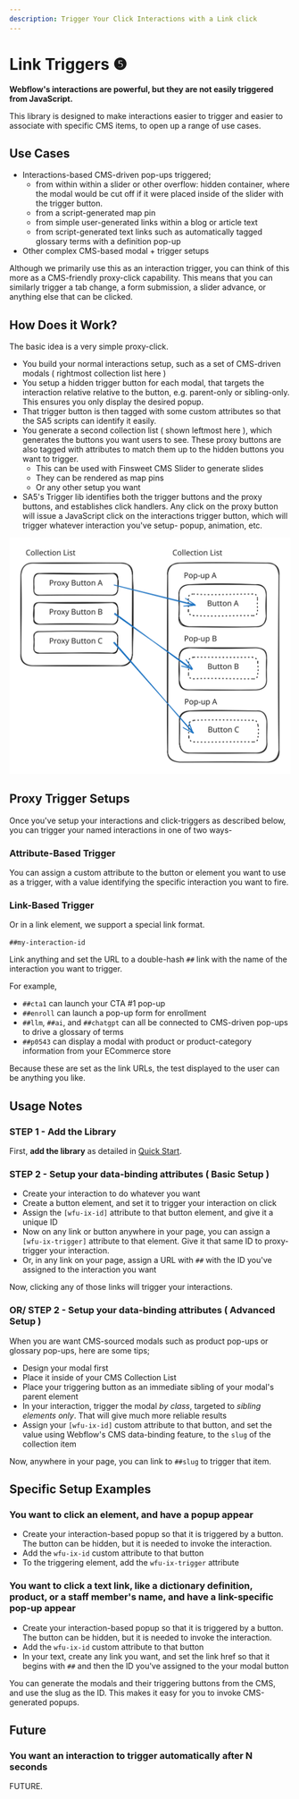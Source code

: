 ```yaml
---
description: Trigger Your Click Interactions with a Link click
---
```


# Link Triggers ❺

**Webflow's interactions are powerful, but they are not easily triggered from JavaScript.**&#x20;

This library is designed to make interactions easier to trigger and easier to associate with specific CMS items, to open up a range of use cases.&#x20;

## Use Cases

* Interactions-based CMS-driven pop-ups triggered;&#x20;
  * from within within a slider or other overflow: hidden container, where the modal would be cut off if it were placed inside of the slider with the trigger button.&#x20;
  * from a script-generated map pin&#x20;
  * from simple user-generated links within a blog or article text
  * from script-generated text links such as automatically tagged glossary terms with a definition pop-up&#x20;
* Other complex CMS-based modal + trigger setups&#x20;

Although we primarily use this as an interaction trigger, you can think of this more as a CMS-friendly proxy-click capability. This means that you can similarly trigger a tab change, a form submission, a slider advance, or anything else that can be clicked.&#x20;

## How Does it Work?&#x20;

The basic idea is a very simple proxy-click.&#x20;

* You build your normal interactions setup, such as a set of CMS-driven modals ( rightmost collection list here )&#x20;
* You setup a hidden trigger button for each modal, that targets the interaction relative relative to the button, e.g. parent-only or sibling-only.  This ensures you only display the desired popup.&#x20;
* That trigger button is then tagged with some custom attributes so that the SA5 scripts can identify it easily.&#x20;
* You generate a second collection list ( shown leftmost here ), which generates the buttons you want users to see.  These proxy buttons are also tagged with attributes to match them up to the hidden buttons you want to trigger.&#x20;
  * This can be used with Finsweet CMS Slider to generate slides
  * They can be rendered as map pins&#x20;
  * Or any other setup you want
* SA5's Trigger lib identifies both the trigger buttons and the proxy buttons, and establishes click handlers. Any click on the proxy button will issue a JavaScript click on the interactions trigger button, which will trigger whatever interaction you've setup- popup, animation, etc.&#x20;

<img src="../../.gitbook/assets/file.excalidraw (1) (1) (1).svg" alt="" class="gitbook-drawing">

## Proxy Trigger Setups

Once you've setup your interactions and click-triggers as described below, you can trigger your named interactions in one of two ways-

### Attribute-Based Trigger&#x20;

You can assign a custom attribute to the button or element you want to use as a trigger, with a value identifying the specific interaction you want to fire.&#x20;

### Link-Based Trigger&#x20;

Or in a link element, we support a special link format.

`##my-interaction-id`

Link anything and set the URL to a double-hash `##` link with the name of the interaction you want to trigger.&#x20;

For example,&#x20;

* `##cta1` can launch your CTA #1 pop-up
* `##enroll` can launch a pop-up form for enrollment&#x20;
* `##llm`, `##ai`, and `##chatgpt` can all be connected to CMS-driven pop-ups to drive a glossary of terms&#x20;
* `##p0543` can display a modal with product or product-category information from your ECommerce store

Because these are set as the link URLs, the test displayed to the user can be anything you like.

## Usage Notes

### STEP 1 - Add the Library <a href="#step-1---add-the-library" id="step-1---add-the-library"></a>

First, **add the library** as detailed in [Quick Start](../quick-start.md).

### STEP 2 - Setup your data-binding attributes ( Basic Setup ) <a href="#step-2---setup-your-zap-and-link-your-webflow-form" id="step-2---setup-your-zap-and-link-your-webflow-form"></a>

* Create your interaction to do whatever you want
* Create a button element, and set it to trigger your interaction on click
* Assign the `[wfu-ix-id]` attribute to that button element, and give it a unique ID
* Now on any link or button anywhere in your page, you can assign a `[wfu-ix-trigger]` attribute to that element. Give it that same ID to proxy-trigger your interaction.&#x20;
* Or, in any link on your page, assign a URL with `##` with the ID you've assigned to the interaction you want

Now, clicking any of those links will trigger your interactions.&#x20;

### OR/ STEP 2 - Setup your data-binding attributes ( Advanced Setup ) <a href="#step-2---setup-your-zap-and-link-your-webflow-form" id="step-2---setup-your-zap-and-link-your-webflow-form"></a>

When you are want CMS-sourced modals such as product pop-ups or glossary pop-ups, here are some tips;

* Design your modal first
* Place it inside of your CMS Collection List
* Place your triggering button as an immediate sibling of your modal's parent element
* In your interaction, trigger the modal _by class_, targeted to _sibling elements only_. That will give much more reliable results&#x20;
* Assign your `[wfu-ix-id]` custom attribute to that button, and set the value using Webflow's CMS data-binding feature, to the `slug` of the collection item

Now, anywhere in your page, you can link to `##slug` to trigger that item.&#x20;

## Specific Setup Examples&#x20;

### You want to click an element, and have a popup appear

* Create your interaction-based popup so that it is triggered by a button. The button can be hidden, but it is needed to invoke the interaction.&#x20;
* Add the `wfu-ix-id` custom attribute to that button&#x20;
* To the triggering element, add the `wfu-ix-trigger` attribute  &#x20;

### You want to click a text link, like a dictionary definition, product, or a staff member's name, and have a link-specific pop-up appear&#x20;

* Create your interaction-based popup so that it is triggered by a button. The button can be hidden, but it is needed to invoke the interaction.&#x20;
* Add the `wfu-ix-id` custom attribute to that button&#x20;
* In your text, create any link you want, and set the link href so that it begins with `##` and then the ID you've assigned to the your modal button&#x20;

You can generate the modals and their triggering buttons from the CMS, and use the slug as the ID.  This makes it easy for you to invoke CMS-generated popups.  &#x20;

## Future <a href="#getting-started-locode" id="getting-started-locode"></a>

### You want an interaction to trigger automatically after N seconds

FUTURE.&#x20;

